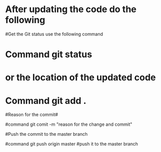 # After updating the code do the following


#Get the Git status use the following command
# Command git status

# or the location of the updated code

# Command git add . 


#Reason for the commit#

#command git comit -m "reason for the change and commit"

#Push the commit to the master branch

#command git push origin master #push it to the master branch
